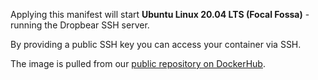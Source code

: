 Applying this manifest will start **Ubuntu Linux 20.04 LTS (Focal Fossa)** - running the Dropbear SSH server.

By providing a public SSH key you can access your container via SSH.

The image is pulled from our [public repository on DockerHub](https://hub.docker.com/r/sciencedata/ubuntu_focal_sciencedata).

